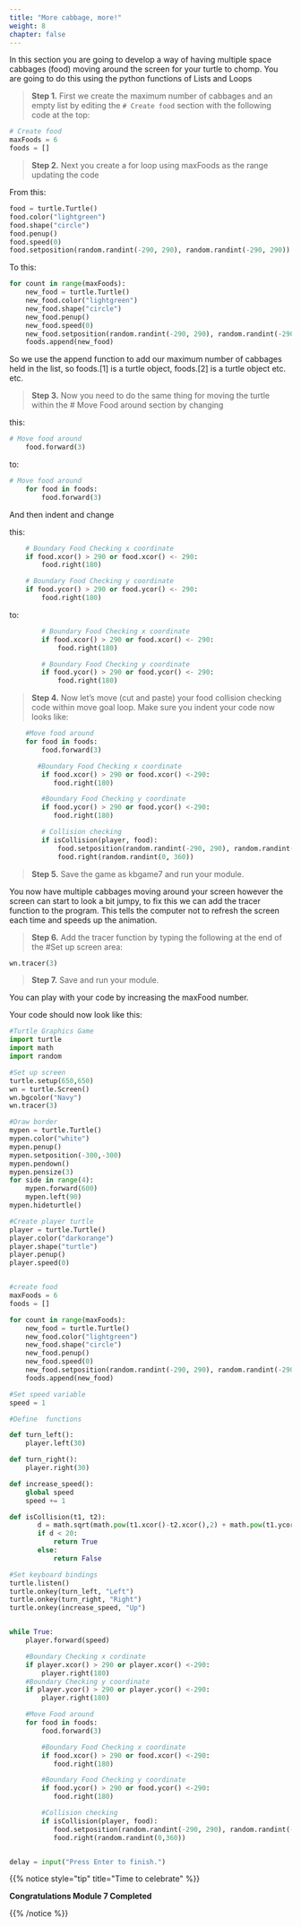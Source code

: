 ```yaml
---
title: "More cabbage, more!"
weight: 8
chapter: false
---
```


In this section you are going to develop a way of having multiple space cabbages \(food\) moving around the screen for your turtle to chomp. You are going to do this using the python functions of Lists and Loops

>**Step 1.**  First we create the maximum number of cabbages and an empty list by
 editing the `# Create food` section with the following code at the top:

```python {title="python"}
# Create food
maxFoods = 6
foods = []
```

>**Step 2.**  Next you create a for loop using maxFoods as the range updating the code

From this:

```python {title="python"}
food = turtle.Turtle()
food.color("lightgreen")
food.shape("circle")
food.penup()
food.speed(0)
food.setposition(random.randint(-290, 290), random.randint(-290, 290))
```

To this:

```python {title="python"}
for count in range(maxFoods):
    new_food = turtle.Turtle()
    new_food.color("lightgreen")
    new_food.shape("circle")
    new_food.penup()
    new_food.speed(0)
    new_food.setposition(random.randint(-290, 290), random.randint(-290, 290))
    foods.append(new_food)
```

So we use the append function to add our maximum number of cabbages held in the list, so foods.\[1\] is a turtle object, foods.\[2\] is a turtle object etc. etc.

>**Step 3.**  Now you need to do the same thing for moving the turtle within the \# Move Food around section by changing

this:

```python {title="python"}
# Move food around
    food.forward(3)
```

to:

```python {title="python"}
# Move food around
    for food in foods:
        food.forward(3)
```

And then indent and change

this:

```python {title="python"}
    # Boundary Food Checking x coordinate
    if food.xcor() > 290 or food.xcor() <- 290:
        food.right(180)

    # Boundary Food Checking y coordinate
    if food.ycor() > 290 or food.ycor() <- 290:
        food.right(180)
```

to:

```python {title="python"}
        # Boundary Food Checking x coordinate
        if food.xcor() > 290 or food.xcor() <- 290:
            food.right(180)

        # Boundary Food Checking y coordinate
        if food.ycor() > 290 or food.ycor() <- 290:
            food.right(180)
```

>**Step 4.**  Now let’s move \(cut and paste\) your food collision checking code
 within move goal loop. Make sure you indent your code now looks like:

```python {title="python"}
    #Move food around
    for food in foods:
        food.forward(3)

       #Boundary Food Checking x coordinate
        if food.xcor() > 290 or food.xcor() <-290:
           food.right(180)

        #Boundary Food Checking y coordinate
        if food.ycor() > 290 or food.ycor() <-290:
           food.right(180)

        # Collision checking
        if isCollision(player, food):
            food.setposition(random.randint(-290, 290), random.randint(-290, 290))
            food.right(random.randint(0, 360))
```

>**Step 5.**  Save the game as kbgame7 and run your module.

You now have multiple cabbages moving around your screen however the screen can start to look a bit jumpy, to fix this we can add the tracer function to the program. This tells the computer not to refresh the screen each time and speeds up the animation.

>**Step 6.**  Add the tracer function by typing the following at the end of the \#Set up screen area:

```python {title="python"}
wn.tracer(3)
```

>**Step 7.**  Save and run your module.

You can play with your code by increasing the maxFood number.

Your code should now look like this:

```python {title="python"}
#Turtle Graphics Game
import turtle
import math
import random

#Set up screen
turtle.setup(650,650)
wn = turtle.Screen()
wn.bgcolor("Navy")
wn.tracer(3)

#Draw border
mypen = turtle.Turtle()
mypen.color("white")
mypen.penup()
mypen.setposition(-300,-300)
mypen.pendown()
mypen.pensize(3)
for side in range(4):
    mypen.forward(600)
    mypen.left(90)
mypen.hideturtle()

#Create player turtle
player = turtle.Turtle()
player.color("darkorange")
player.shape("turtle")
player.penup()
player.speed(0)


#create food
maxFoods = 6
foods = []

for count in range(maxFoods):
    new_food = turtle.Turtle()
    new_food.color("lightgreen")
    new_food.shape("circle")
    new_food.penup()
    new_food.speed(0)
    new_food.setposition(random.randint(-290, 290), random.randint(-290, 290))
    foods.append(new_food)

#Set speed variable
speed = 1

#Define  functions

def turn_left():
    player.left(30)

def turn_right():
    player.right(30)

def increase_speed():
    global speed
    speed += 1

def isCollision(t1, t2):
       d = math.sqrt(math.pow(t1.xcor()-t2.xcor(),2) + math.pow(t1.ycor()-t2.ycor(),2))
       if d < 20:
           return True
       else:
           return False

#Set keyboard bindings
turtle.listen()
turtle.onkey(turn_left, "Left")
turtle.onkey(turn_right, "Right")
turtle.onkey(increase_speed, "Up")


while True:
    player.forward(speed)

    #Boundary Checking x cordinate
    if player.xcor() > 290 or player.xcor() <-290:
        player.right(180)
    #Boundary Checking y coordinate
    if player.ycor() > 290 or player.ycor() <-290:
        player.right(180)

    #Move Food around
    for food in foods:
        food.forward(3)

        #Boundary Food Checking x coordinate
        if food.xcor() > 290 or food.xcor() <-290:
           food.right(180)

        #Boundary Food Checking y coordinate
        if food.ycor() > 290 or food.ycor() <-290:
           food.right(180)

        #Collision checking
        if isCollision(player, food):
           food.setposition(random.randint(-290, 290), random.randint(-290, 290))
           food.right(random.randint(0,360))


delay = input("Press Enter to finish.")
```

{{% notice style="tip" title="Time to celebrate" %}}

**Congratulations Module 7 Completed**

{{% /notice %}}